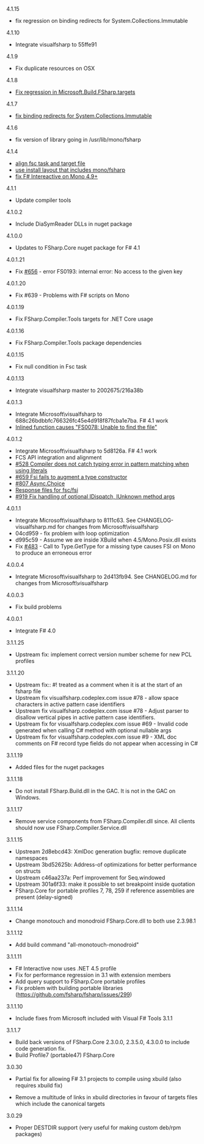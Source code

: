 4.1.15
  * fix regression on binding redirects for System.Collections.Immutable

4.1.10
  * Integrate visualfsharp to 55ffe91

4.1.9
  * Fix duplicate resources on OSX

4.1.8
  * [Fix regression in Microsoft.Build.FSharp.targets](https://github.com/fsharp/fsharp/pull/707)

4.1.7
  * [fix binding redirects for System.Collections.Immutable](https://github.com/fsharp/fsharp/issues/699)

4.1.6
  * fix version of library going in /usr/lib/mono/fsharp

4.1.4
  * [align fsc task and target file](https://github.com/fsharp/fsharp/pull/690)
  * [use install layout that includes mono/fsharp](https://github.com/fsharp/fsharp/pull/689)
  * [fix F# Intereactive on Mono 4.9+](https://github.com/fsharp/fsharp/pull/687)

4.1.1
  * Update compiler tools

4.1.0.2
  * Include DiaSymReader DLLs in nuget package

4.1.0.0
  * Updates to FSharp.Core nuget package for F# 4.1

4.0.1.21
  * Fix [#656](https://github.com/fsharp/fsharp/issues/656)  - error FS0193: internal error: No access to the given key

4.0.1.20
  * Fix #639 - Problems with F# scripts on Mono 

4.0.1.19
  * Fix FSharp.Compiler.Tools targets for .NET Core usage

4.0.1.16
  * Fix FSharp.Compiler.Tools package dependencies

4.0.1.15
  * Fix null condition in Fsc task

4.0.1.13
  * Integrate visualfsharp master to 2002675/216a38b

4.0.1.3
  * Integrate Microsoft\visualfsharp to 688c26bdbbfc766326fc45e4d918f87fcba1e7ba. F# 4.1 work
  * [Inlined function causes "FS0078: Unable to find the file"](https://github.com/fsharp/fsharp/issues/584)

4.0.1.2
  * Integrate Microsoft\visualfsharp to 5d8126a. F# 4.1 work
  *    FCS API integration and alignment
  *    [#528 Compiler does not catch typing error in pattern matching when using literals](https://github.com/Microsoft/visualfsharp/issues/528)
  *    [#659 Fsi fails to augment a type constructor](https://github.com/Microsoft/visualfsharp/issues/659)
  *    [#807 Async.Choice](https://github.com/Microsoft/visualfsharp/pull/807)
  *    [Response files for fsc/fsi](https://github.com/Microsoft/visualfsharp/pull/831)
  *    [#919 Fix handling of optional IDispatch, IUnknown method args](https://github.com/Microsoft/visualfsharp/pull/919)

4.0.1.1
  * Integrate Microsoft\visualfsharp to 8111c63. See CHANGELOG-visualfsharp.md for changes from Microsoft\visualfsharp
  * 04cd959 - fix problem with loop optimization
  * d995c59 - Assume we are inside XBuild when 4.5/Mono.Posix.dll exists
  * Fix [#483](https://github.com/fsharp/fsharp/issues/483) - Call to Type.GetType for a missing type causes FSI on Mono to produce an erroneous error

4.0.0.4
  * Integrate Microsoft\visualfsharp to 2d413fb94. See CHANGELOG.md for changes from Microsoft\visualfsharp

4.0.0.3
  * Fix build problems

4.0.0.1
  * Integrate F# 4.0

3.1.1.25
  * Upstream fix: implement correct version number scheme for new PCL profiles
  
3.1.1.20
  * Upstream fix:: #! treated as a comment when it is at the start of an fsharp file
  * Upstream fix visualfsharp.codeplex.com issue #78 - allow space characters in active pattern case identifiers
  * Upstream fix visualfsharp.codeplex.com issue #78 - Adjust parser to disallow vertical pipes in active pattern case identifiers. 
  * Upstream fix for visualfsharp.codeplex.com issue #69 - Invalid code generated when calling C# method with optional nullable args
  * Upstream fix for visualfsharp.codeplex.com issue #9 - XML doc comments on F# record type fields do not appear when accessing in C#

3.1.1.19
  * Added files for the nuget packages
  
3.1.1.18
  * Do not install FSharp.Build.dll in the GAC. It is not in the GAC on Windows.

3.1.1.17
  * Remove service components from FSharp.Compiler.dll since. All clients should now use FSharp.Compiler.Service.dll

3.1.1.15
  * Upstream 2d8ebcd43: XmlDoc generation bugfix: remove duplicate namespaces
  * Upstream 3bd52625b: Address-of optimizations for better performance on structs
  * Upstream c46aa237a: Perf improvement for Seq.windowed  
  * Upstream 301a6f33: make it possible to set breakpoint inside quotation
  * FSharp.Core for portable profiles 7, 78, 259 if reference assemblies are present (delay-signed)
  
3.1.1.14
  * Change monotouch and monodroid FSharp.Core.dll to both use 2.3.98.1
  
3.1.1.12
  * Add build command "all-monotouch-monodroid"

3.1.1.11

  * F# Interactive now uses .NET 4.5 profile
  * Fix for performance regression in 3.1 with extension members
  * Add query support to FSharp.Core portable profiles
  * Fix problem with building portable libraries (https://github.com/fsharp/fsharp/issues/299)

3.1.1.10
  * Include fixes from Microsoft included with Visual F# Tools 3.1.1

3.1.1.7
  * Build back versions of FSharp.Core 2.3.0.0, 2.3.5.0, 4.3.0.0 to include code generation fix.
  * Build Profile7 (portable47) FSharp.Core

3.0.30
  * Partial fix for allowing F# 3.1 projects to compile using xbuild (also 
    requires xbuild fix)

  * Remove a multitude of links in xbuild directories in favour of targets 
    files which include the canonical targets

3.0.29

  * Proper DESTDIR support (very useful for making custom deb/rpm packages)


